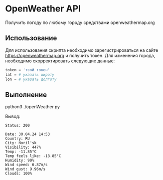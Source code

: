 # OpenWeather API
Получить погоду по любому городу средствами openweathermap.org

## Использование

Для использования скрипта необходимо зарегистрироваться на сайте https://openweathermap.org и получить токен. Для изменения города, необходимо скорректировать следующие данные:

```python
token = 'твой_токен'
lat = # указать широту
lon = # указать долготу
```

## Выполнение
python3 ./openWeather.py

Вывод: 

```
Status: 200

Date: 30.04.24 14:53
Country: RU
City: Noril'sk
Visibility: 447%
Temp: -11.85°C
Temp feels like: -18.85°C
Humidity: 90%
Wind speed: 6.87m/s
Wind gust: 9.96m/s
Clouds: 100%
```